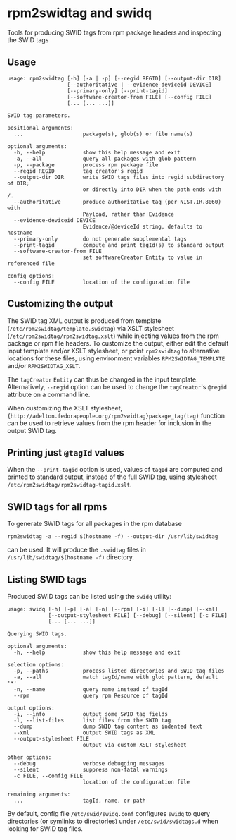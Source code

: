 # rpm2swidtag and swidq

Tools for producing SWID tags from rpm package headers and inspecting the SWID tags

## Usage

```
usage: rpm2swidtag [-h] [-a | -p] [--regid REGID] [--output-dir DIR]
                   [--authoritative | --evidence-deviceid DEVICE]
                   [--primary-only] [--print-tagid]
                   [--software-creator-from FILE] [--config FILE]
                   [... [... ...]]

SWID tag parameters.

positional arguments:
  ...                   package(s), glob(s) or file name(s)

optional arguments:
  -h, --help            show this help message and exit
  -a, --all             query all packages with glob pattern
  -p, --package         process rpm package file
  --regid REGID         tag creator's regid
  --output-dir DIR      write SWID tags files into regid subdirectory of DIR;
                        or directly into DIR when the path ends with /.
  --authoritative       produce authoritative tag (per NIST.IR.8060) with
                        Payload, rather than Evidence
  --evidence-deviceid DEVICE
                        Evidence/@deviceId string, defaults to hostname
  --primary-only        do not generate supplemental tags
  --print-tagid         compute and print tagId(s) to standard output
  --software-creator-from FILE
                        set softwareCreator Entity to value in referenced file

config options:
  --config FILE         location of the configuration file
```

## Customizing the output

The SWID tag XML output is produced from template
(`/etc/rpm2swidtag/template.swidtag`) via XSLT stylesheet
(`/etc/rpm2swidtag/rpm2swidtag.xslt`) while injecting values from
the rpm package or rpm file headers.
To customize the output, either edit the default input template and/or
XSLT stylesheet, or point `rpm2swidtag` to alternative locations
for these files, using environment variables `RPM2SWIDTAG_TEMPLATE`
and/or `RPM2SWIDTAG_XSLT`.

The `tagCreator` `Entity` can thus be changed in the input template.
Alternatively, `--regid` option can be used to change the
`tagCreator`'s `@regid` attribute on a command line.

When customizing the XSLT stylesheet,
`{http://adelton.fedorapeople.org/rpm2swidtag}package_tag(tag)`
function can be used to retrieve values from the rpm header for
inclusion in the output SWID tag.

## Printing just `@tagId` values

When the `--print-tagid` option is used, values of `tagId` are
computed and printed to standard output, instead of the full
SWID tag, using stylesheet `/etc/rpm2swidtag/rpm2swidtag-tagid.xslt`.

## SWID tags for all rpms

To generate SWID tags for all packages in the rpm database

```
rpm2swidtag -a --regid $(hostname -f) --output-dir /usr/lib/swidtag
```

can be used. It will produce the `.swidtag` files in
`/usr/lib/swidtag/$(hostname -f)` directory.

## Listing SWID tags

Produced SWID tags can be listed using the `swidq` utility:

```
usage: swidq [-h] [-p] [-a] [-n] [--rpm] [-i] [-l] [--dump] [--xml]
             [--output-stylesheet FILE] [--debug] [--silent] [-c FILE]
             [... [... ...]]

Querying SWID tags.

optional arguments:
  -h, --help            show this help message and exit

selection options:
  -p, --paths           process listed directories and SWID tag files
  -a, --all             match tagId/name with glob pattern, default '*'
  -n, --name            query name instead of tagId
  --rpm                 query rpm Resource of tagId

output options:
  -i, --info            output some SWID tag fields
  -l, --list-files      list files from the SWID tag
  --dump                dump SWID tag content as indented text
  --xml                 output SWID tags as XML
  --output-stylesheet FILE
                        output via custom XSLT stylesheet

other options:
  --debug               verbose debugging messages
  --silent              suppress non-fatal warnings
  -c FILE, --config FILE
                        location of the configuration file

remaining arguments:
  ...                   tagId, name, or path
```

By default, config file `/etc/swid/swidq.conf` configures `swidq` to
query directories (or symlinks to directories) under `/etc/swid/swidtags.d`
when looking for SWID tag files.
